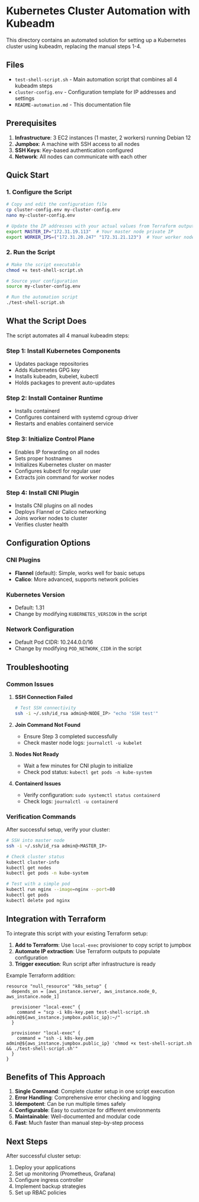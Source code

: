# Kubernetes Cluster Automation with Kubeadm

This directory contains an automated solution for setting up a Kubernetes cluster using kubeadm, replacing the manual steps 1-4.

## Files

- `test-shell-script.sh` - Main automation script that combines all 4 kubeadm steps
- `cluster-config.env` - Configuration template for IP addresses and settings
- `README-automation.md` - This documentation file

## Prerequisites

1. **Infrastructure**: 3 EC2 instances (1 master, 2 workers) running Debian 12
2. **Jumpbox**: A machine with SSH access to all nodes
3. **SSH Keys**: Key-based authentication configured
4. **Network**: All nodes can communicate with each other

## Quick Start

### 1. Configure the Script

```bash
# Copy and edit the configuration file
cp cluster-config.env my-cluster-config.env
nano my-cluster-config.env

# Update the IP addresses with your actual values from Terraform output
export MASTER_IP="172.31.19.113"  # Your master node private IP
export WORKER_IPS=("172.31.20.247" "172.31.21.123")  # Your worker node private IPs
```

### 2. Run the Script

```bash
# Make the script executable
chmod +x test-shell-script.sh

# Source your configuration
source my-cluster-config.env

# Run the automation script
./test-shell-script.sh
```

## What the Script Does

The script automates all 4 manual kubeadm steps:

### Step 1: Install Kubernetes Components
- Updates package repositories
- Adds Kubernetes GPG key
- Installs kubeadm, kubelet, kubectl
- Holds packages to prevent auto-updates

### Step 2: Install Container Runtime
- Installs containerd
- Configures containerd with systemd cgroup driver
- Restarts and enables containerd service

### Step 3: Initialize Control Plane
- Enables IP forwarding on all nodes
- Sets proper hostnames
- Initializes Kubernetes cluster on master
- Configures kubectl for regular user
- Extracts join command for worker nodes

### Step 4: Install CNI Plugin
- Installs CNI plugins on all nodes
- Deploys Flannel or Calico networking
- Joins worker nodes to cluster
- Verifies cluster health

## Configuration Options

### CNI Plugins
- **Flannel** (default): Simple, works well for basic setups
- **Calico**: More advanced, supports network policies

### Kubernetes Version
- Default: 1.31
- Change by modifying `KUBERNETES_VERSION` in the script

### Network Configuration
- Default Pod CIDR: 10.244.0.0/16
- Change by modifying `POD_NETWORK_CIDR` in the script

## Troubleshooting

### Common Issues

1. **SSH Connection Failed**
   ```bash
   # Test SSH connectivity
   ssh -i ~/.ssh/id_rsa admin@<NODE_IP> "echo 'SSH test'"
   ```

2. **Join Command Not Found**
   - Ensure Step 3 completed successfully
   - Check master node logs: `journalctl -u kubelet`

3. **Nodes Not Ready**
   - Wait a few minutes for CNI plugin to initialize
   - Check pod status: `kubectl get pods -n kube-system`

4. **Containerd Issues**
   - Verify configuration: `sudo systemctl status containerd`
   - Check logs: `journalctl -u containerd`

### Verification Commands

After successful setup, verify your cluster:

```bash
# SSH into master node
ssh -i ~/.ssh/id_rsa admin@<MASTER_IP>

# Check cluster status
kubectl cluster-info
kubectl get nodes
kubectl get pods -n kube-system

# Test with a simple pod
kubectl run nginx --image=nginx --port=80
kubectl get pods
kubectl delete pod nginx
```

## Integration with Terraform

To integrate this script with your existing Terraform setup:

1. **Add to Terraform**: Use `local-exec` provisioner to copy script to jumpbox
2. **Automate IP extraction**: Use Terraform outputs to populate configuration
3. **Trigger execution**: Run script after infrastructure is ready

Example Terraform addition:
```hcl
resource "null_resource" "k8s_setup" {
  depends_on = [aws_instance.server, aws_instance.node_0, aws_instance.node_1]
  
  provisioner "local-exec" {
    command = "scp -i k8s-key.pem test-shell-script.sh admin@${aws_instance.jumpbox.public_ip}:~/"
  }
  
  provisioner "local-exec" {
    command = "ssh -i k8s-key.pem admin@${aws_instance.jumpbox.public_ip} 'chmod +x test-shell-script.sh && ./test-shell-script.sh'"
  }
}
```

## Benefits of This Approach

1. **Single Command**: Complete cluster setup in one script execution
2. **Error Handling**: Comprehensive error checking and logging
3. **Idempotent**: Can be run multiple times safely
4. **Configurable**: Easy to customize for different environments
5. **Maintainable**: Well-documented and modular code
6. **Fast**: Much faster than manual step-by-step process

## Next Steps

After successful cluster setup:
1. Deploy your applications
2. Set up monitoring (Prometheus, Grafana)
3. Configure ingress controller
4. Implement backup strategies
5. Set up RBAC policies
